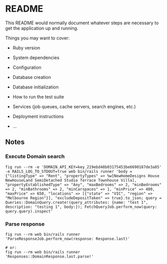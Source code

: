 # README

This README would normally document whatever steps are necessary to get the
application up and running.

Things you may want to cover:

* Ruby version

* System dependencies

* Configuration

* Database creation

* Database initialization

* How to run the test suite

* Services (job queues, cache servers, search engines, etc.)

* Deployment instructions

* ...


## Notes

### Execute Domain search
```
fig run --rm -e 'DOMAIN_API_KEY=key_219ebd48b03175453be6690187de3a85' -e RAILS_LOG_TO_STDOUT=true web bin/rails runner 'body = {"listingType" => "Rent", "propertyTypes" => %w[NewHomeDesigns House NewHouseLand SemiDetached Studio Terrace Townhouse Villa], "propertyEstablishedType" => "Any", "maxBedrooms" => 2, "minBedrooms" => 2, "minBathrooms" => 2, "minCarspaces" => 1, "minPrice" => 400, "maxPrice" => 650, "locations" => [{"state" => "VIC", "region" => "Melbourne Region"}], "excludeDepositTaken" => true}.to_json; query = Queries::DomainQuery.create!(query_attributes: {name: "test 1", description: "testing 1", body:}); FetchQueryJob.perform_now(query: query.query).inspect'
```

### Parse response

```
fig run --rm web bin/rails runner 'ParseResponseJob.perform_now(response: Response.last)'

# or:
fig run --rm web bin/rails runner 'Responses::DomainResponse.last.parse!'
```
